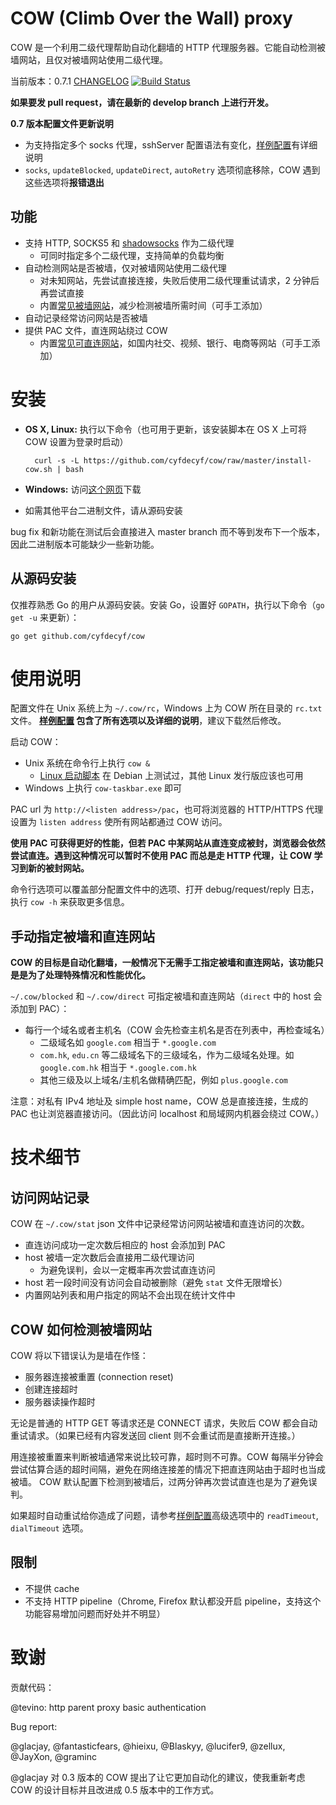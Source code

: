 # COW (Climb Over the Wall) proxy

COW 是一个利用二级代理帮助自动化翻墙的 HTTP 代理服务器。它能自动检测被墙网站，且仅对被墙网站使用二级代理。

当前版本：0.7.1 [CHANGELOG](CHANGELOG)
[![Build Status](https://travis-ci.org/cyfdecyf/cow.png?branch=develop)](https://travis-ci.org/cyfdecyf/cow)

**如果要发 pull request，请在最新的 develop branch 上进行开发。**

**0.7 版本配置文件更新说明**

- 为支持指定多个 socks 代理，sshServer 配置语法有变化，[样例配置](doc/sample-config/rc)有详细说明
- `socks`, `updateBlocked`, `updateDirect`, `autoRetry` 选项彻底移除，COW 遇到这些选项将**报错退出**

## 功能

- 支持 HTTP, SOCKS5 和 [shadowsocks](https://github.com/shadowsocks/shadowsocks-go/) 作为二级代理
  - 可同时指定多个二级代理，支持简单的负载均衡
- 自动检测网站是否被墙，仅对被墙网站使用二级代理
  - 对未知网站，先尝试直接连接，失败后使用二级代理重试请求，2 分钟后再尝试直接
  - 内置[常见被墙网站](site_blocked.go)，减少检测被墙所需时间（可手工添加）
- 自动记录经常访问网站是否被墙
- 提供 PAC 文件，直连网站绕过 COW
  - 内置[常见可直连网站](site_direct.go)，如国内社交、视频、银行、电商等网站（可手工添加）

# 安装

- **OS X, Linux:** 执行以下命令（也可用于更新，该安装脚本在 OS X 上可将 COW 设置为登录时启动）

        curl -s -L https://github.com/cyfdecyf/cow/raw/master/install-cow.sh | bash

- **Windows:** 访问[这个网页](http://dl.chenyufei.info/cow/)下载
- 如需其他平台二进制文件，请从源码安装

bug fix 和新功能在测试后会直接进入 master branch 而不等到发布下一个版本，因此二进制版本可能缺少一些新功能。

## 从源码安装

仅推荐熟悉 Go 的用户从源码安装。安装 Go，设置好 `GOPATH`，执行以下命令（`go get -u` 来更新）：

    go get github.com/cyfdecyf/cow

# 使用说明

配置文件在 Unix 系统上为 `~/.cow/rc`，Windows 上为 COW 所在目录的 `rc.txt` 文件。 **[样例配置](doc/sample-config/rc) 包含了所有选项以及详细的说明**，建议下载然后修改。

启动 COW：

- Unix 系统在命令行上执行 `cow &`
  - [Linux 启动脚本](doc/init.d/cow) 在 Debian 上测试过，其他 Linux 发行版应该也可用
- Windows 上执行 `cow-taskbar.exe` 即可

PAC url 为 `http://<listen address>/pac`，也可将浏览器的 HTTP/HTTPS 代理设置为 `listen address` 使所有网站都通过 COW 访问。

**使用 PAC 可获得更好的性能，但若 PAC 中某网站从直连变成被封，浏览器会依然尝试直连。遇到这种情况可以暂时不使用 PAC 而总是走 HTTP 代理，让 COW 学习到新的被封网站。**

命令行选项可以覆盖部分配置文件中的选项、打开 debug/request/reply 日志，执行 `cow -h` 来获取更多信息。

## 手动指定被墙和直连网站

**COW 的目标是自动化翻墙，一般情况下无需手工指定被墙和直连网站，该功能只是是为了处理特殊情况和性能优化。**

`~/.cow/blocked` 和 `~/.cow/direct` 可指定被墙和直连网站（`direct` 中的 host 会添加到 PAC）：

- 每行一个域名或者主机名（COW 会先检查主机名是否在列表中，再检查域名）
  - 二级域名如 `google.com` 相当于 `*.google.com`
  - `com.hk`, `edu.cn` 等二级域名下的三级域名，作为二级域名处理。如 `google.com.hk` 相当于 `*.google.com.hk`
  - 其他三级及以上域名/主机名做精确匹配，例如 `plus.google.com`

注意：对私有 IPv4 地址及 simple host name，COW 总是直接连接，生成的 PAC 也让浏览器直接访问。（因此访问 localhost 和局域网内机器会绕过 COW。）

# 技术细节

## 访问网站记录

COW 在 `~/.cow/stat` json 文件中记录经常访问网站被墙和直连访问的次数。

- 直连访问成功一定次数后相应的 host 会添加到 PAC
- host 被墙一定次数后会直接用二级代理访问
  - 为避免误判，会以一定概率再次尝试直连访问
- host 若一段时间没有访问会自动被删除（避免 `stat` 文件无限增长）
- 内置网站列表和用户指定的网站不会出现在统计文件中

## COW 如何检测被墙网站

COW 将以下错误认为是墙在作怪：

- 服务器连接被重置 (connection reset)
- 创建连接超时
- 服务器读操作超时

无论是普通的 HTTP GET 等请求还是 CONNECT 请求，失败后 COW 都会自动重试请求。（如果已经有内容发送回 client 则不会重试而是直接断开连接。）

用连接被重置来判断被墙通常来说比较可靠，超时则不可靠。COW 每隔半分钟会尝试估算合适的超时间隔，避免在网络连接差的情况下把直连网站由于超时也当成被墙。
COW 默认配置下检测到被墙后，过两分钟再次尝试直连也是为了避免误判。

如果超时自动重试给你造成了问题，请参考[样例配置](doc/sample-config/rc)高级选项中的 `readTimeout`, `dialTimeout` 选项。

## 限制

- 不提供 cache
- 不支持 HTTP pipeline（Chrome, Firefox 默认都没开启 pipeline，支持这个功能容易增加问题而好处并不明显）

# 致谢

贡献代码：

@tevino: http parent proxy basic authentication

Bug report:

@glacjay, @fantasticfears, @hieixu, @Blaskyy, @lucifer9, @zellux, @JayXon, @graminc

@glacjay 对 0.3 版本的 COW 提出了让它更加自动化的建议，使我重新考虑 COW 的设计目标并且改进成 0.5 版本中的工作方式。
